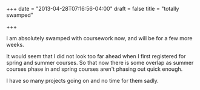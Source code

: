 +++
date = "2013-04-28T07:16:56-04:00"
draft = false
title = "totally swamped"

+++

I am absolutely swamped with coursework now, and will be for a few more weeks.

It would seem that I did not look too far ahead when I first registered for spring and summer courses.
So that now there is some overlap as summer courses phase in and spring courses aren't phasing out quick enough.

I have so many projects going on and no time for them sadly.

